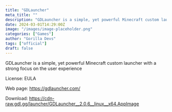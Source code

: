 ```yaml
---
title: "GDLauncher"
meta_title: ""
description: "GDLauncher is a simple, yet powerful Minecraft custom launcher with a strong focus on the user experience"
date: 2024-03-01T14:29:00Z
image: "/images/image-placeholder.png"
categories: ["Games"]
author: "Gorilla Devs"
tags: ["official"]
draft: false
---
```


GDLauncher is a simple, yet powerful Minecraft custom launcher with a strong focus on the user experience

License: EULA

Web page: https://gdlauncher.com/  

Download: https://cdn-raw.gdl.gg/launcher/GDLauncher__2.0.6__linux__x64.AppImage
